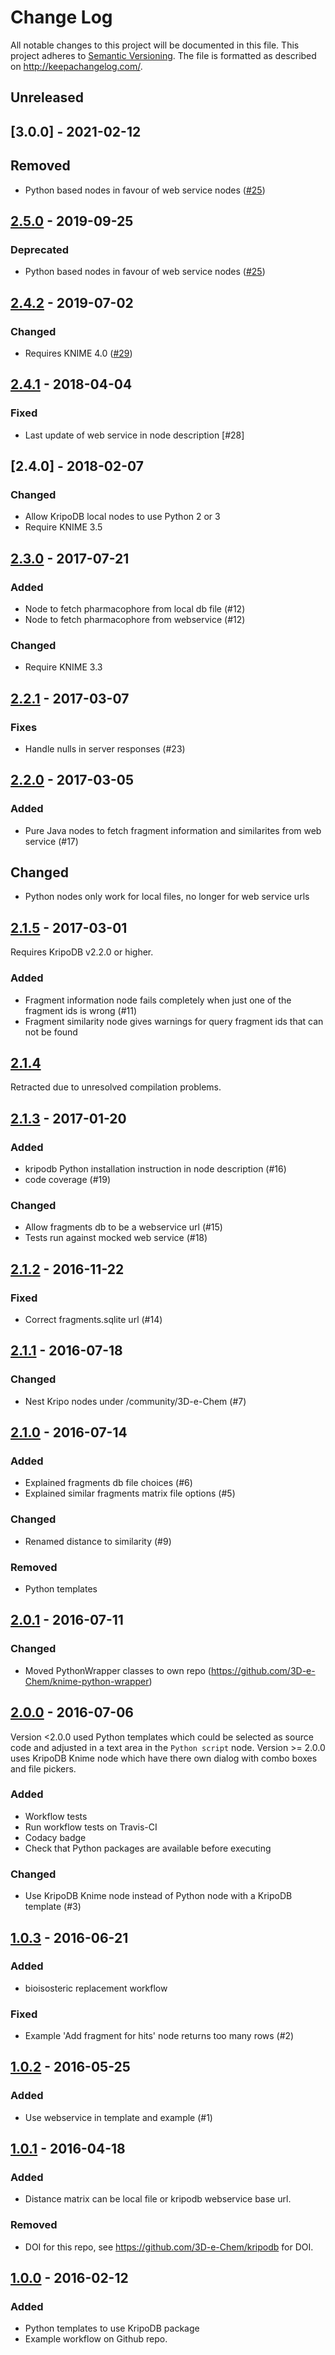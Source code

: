 # Change Log

All notable changes to this project will be documented in this file.
This project adheres to [Semantic Versioning](http://semver.org/).
The file is formatted as described on http://keepachangelog.com/.

## Unreleased

## [3.0.0] - 2021-02-12

## Removed

- Python based nodes in favour of web service nodes ([#25](https://github.com/3D-e-Chem/knime-kripodb/issues/25))

## [2.5.0] - 2019-09-25

### Deprecated

- Python based nodes in favour of web service nodes ([#25](https://github.com/3D-e-Chem/knime-kripodb/issues/25))

## [2.4.2] - 2019-07-02

### Changed

- Requires KNIME 4.0 ([#29](https://github.com/3D-e-Chem/knime-kripodb/issues/29))

## [2.4.1] - 2018-04-04

### Fixed

- Last update of web service in node description [#28]

## [2.4.0] - 2018-02-07

### Changed

- Allow KripoDB local nodes to use Python 2 or 3
- Require KNIME 3.5

## [2.3.0] - 2017-07-21

### Added

- Node to fetch pharmacophore from local db file (#12)
- Node to fetch pharmacophore from webservice (#12)

### Changed

- Require KNIME 3.3

## [2.2.1] - 2017-03-07

### Fixes

- Handle nulls in server responses (#23)

## [2.2.0] - 2017-03-05

### Added

- Pure Java nodes to fetch fragment information and similarites from web service (#17)

## Changed

- Python nodes only work for local files, no longer for web service urls

## [2.1.5] - 2017-03-01

Requires KripoDB v2.2.0 or higher.

### Added

- Fragment information node fails completely when just one of the fragment ids is wrong (#11)
- Fragment similarity node gives warnings for query fragment ids that can not be found

## [2.1.4]

Retracted due to unresolved compilation problems.

## [2.1.3] - 2017-01-20

### Added

- kripodb Python installation instruction in node description (#16)
- code coverage (#19)

### Changed

- Allow fragments db to be a webservice url (#15)
- Tests run against mocked web service (#18)

## [2.1.2] - 2016-11-22

### Fixed

- Correct fragments.sqlite url (#14)

## [2.1.1] - 2016-07-18

### Changed

- Nest Kripo nodes under /community/3D-e-Chem (#7)

## [2.1.0] - 2016-07-14

### Added

- Explained fragments db file choices (#6)
- Explained similar fragments matrix file options (#5)

### Changed

- Renamed distance to similarity (#9)

### Removed

- Python templates

## [2.0.1] - 2016-07-11

### Changed

- Moved PythonWrapper classes to own repo (https://github.com/3D-e-Chem/knime-python-wrapper)

## [2.0.0] - 2016-07-06

Version <2.0.0 used Python templates which could be selected as source code and adjusted in a text area in the `Python script` node.
Version >= 2.0.0 uses KripoDB Knime node which have there own dialog with combo boxes and file pickers.

### Added

- Workflow tests
- Run workflow tests on Travis-CI
- Codacy badge
- Check that Python packages are available before executing

### Changed

- Use KripoDB Knime node instead of Python node with a KripoDB template (#3)

## [1.0.3] - 2016-06-21

### Added

- bioisosteric replacement workflow

### Fixed

- Example 'Add fragment for hits' node returns too many rows (#2)

## [1.0.2] - 2016-05-25

### Added

- Use webservice in template and example (#1)

## [1.0.1] - 2016-04-18

### Added

- Distance matrix can be local file or kripodb webservice base url.

### Removed

- DOI for this repo, see https://github.com/3D-e-Chem/kripodb for DOI.

## [1.0.0] - 2016-02-12

### Added

- Python templates to use KripoDB package
- Example workflow on Github repo.

[unreleased]: https://github.com/3D-e-Chem/knime-kripodb/compare/v2.5.0...HEAD
[2.5.0]: https://github.com/3D-e-Chem/knime-kripodb/compare/v2.4.2...v2.5.0
[2.4.2]: https://github.com/3D-e-Chem/knime-kripodb/compare/v2.3.1...v2.4.2
[2.4.1]: https://github.com/3D-e-Chem/knime-kripodb/compare/v2.3.0...v2.3.1
[2.3.0]: https://github.com/3D-e-Chem/knime-kripodb/compare/v2.2.1...v2.3.0
[2.2.1]: https://github.com/3D-e-Chem/knime-kripodb/compare/v2.2.0...v2.2.1
[2.2.0]: https://github.com/3D-e-Chem/knime-kripodb/compare/v2.1.5...v2.2.0
[2.1.5]: https://github.com/3D-e-Chem/knime-kripodb/compare/v2.1.4...v2.1.5
[2.1.4]: https://github.com/3D-e-Chem/knime-kripodb/compare/v2.1.3...v2.1.4
[2.1.3]: https://github.com/3D-e-Chem/knime-kripodb/compare/v2.1.2...v2.1.3
[2.1.2]: https://github.com/3D-e-Chem/knime-kripodb/compare/v2.1.1...v2.1.2
[2.1.1]: https://github.com/3D-e-Chem/knime-kripodb/compare/v2.1.0...v2.1.1
[2.1.0]: https://github.com/3D-e-Chem/knime-kripodb/compare/v2.0.1...v2.1.0
[2.0.1]: https://github.com/3D-e-Chem/knime-kripodb/compare/v2.0.0...v2.0.1
[2.0.0]: https://github.com/3D-e-Chem/knime-kripodb/compare/v1.0.3...v2.0.0
[1.0.3]: https://github.com/3D-e-Chem/knime-kripodb/compare/v1.0.2...v1.0.3
[1.0.2]: https://github.com/3D-e-Chem/knime-kripodb/compare/v1.0.1...v1.0.2
[1.0.1]: https://github.com/3D-e-Chem/knime-kripodb/compare/v1.0.0...v1.0.1
[1.0.0]: https://github.com/3D-e-Chem/knime-kripodb/releases/tag/v1.0.0
